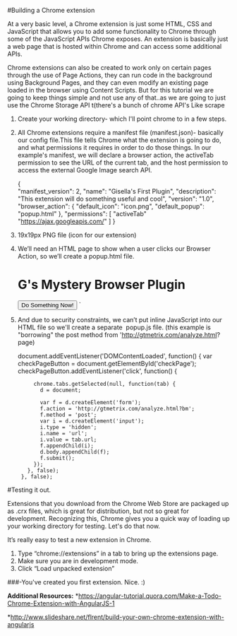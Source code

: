 #Building a Chrome extension

At a very basic level, a Chrome extension is just some HTML, CSS and JavaScript that allows you to add some functionality to Chrome through some of the JavaScript APIs Chrome exposes. An extension is basically just a web page that is hosted within Chrome and can access some additional APIs.

Chrome extensions can also be created to work only on certain pages through the use of Page Actions, they can run code in the background using Background Pages, and they can even modify an existing page loaded in the browser using Content Scripts. But for this tutorial we are going to keep things simple and not use any of that..as we are going to just use the Chrome Storage API t(there's a bunch of chrome API's Like scrape 

1. Create your working directory- which I'll point chrome to in a few steps.
2. All Chrome extensions require a manifest file (manifest.json)- basically our config file.This file tells Chrome what the extension is going to do, and what permissions it requires in order to do those things. In our example's manifest, we will declare a browser action, the activeTab permission to see the URL of the current tab, and the host permission to access the external Google Image search API.

	{	
	"manifest_version": 2,
 	"name": "Gisella's First Plugin",
	"description": "This extension will do something useful and cool",
  	"version": "1.0",
	"browser_action": {
   	"default_icon": "icon.png",
  	 "default_popup": "popup.html"
  	},
  	"permissions": [
   	"activeTab" 
	"https://ajax.googleapis.com/"
	   ] }
	
3. 19x19px PNG file (icon for our extension)
4.  We’ll need an HTML page to show when a user clicks our Browser Action, so we’ll create a popup.html file.
	
	<!doctype html>
	<html>
	<head>
	 <title>Gisella's First Browser Plugin</title>
	<script src="popup.js"></script>
	</head>
	<body>
	<h1>G's Mystery Browser Plugin</h1>
	<button id="checkPage">Do Something Now!</button>
	</body>
	</html>`
		
5. And due to security constraints, we can’t put inline JavaScript into our HTML file so we'll create a separate  popup.js file. (this example is "borrowing" the post method from 'http://gtmetrix.com/analyze.html?
page)
		
	document.addEventListener('DOMContentLoaded', function() {
	var checkPageButton = document.getElementById('checkPage');
	checkPageButton.addEventListener('click', function() {
		
		    chrome.tabs.getSelected(null, function(tab) {
		      d = document;
		
		      var f = d.createElement('form');
		      f.action = 'http://gtmetrix.com/analyze.html?bm';
		      f.method = 'post';
		      var i = d.createElement('input');
		      i.type = 'hidden';
		      i.name = 'url';
		      i.value = tab.url;
		      f.appendChild(i);
		      d.body.appendChild(f);
		      f.submit();
		    });
		  }, false);
		}, false);
		
	
#Testing it out. 

Extensions that you download from the Chrome Web Store are packaged up as .crx files, which is great for distribution, but not so great for development.  Recognizing this, Chrome gives you a quick way of loading up your working directory for testing. Let's do that now.

It’s really easy to test a new extension in Chrome. 
1.	 Type “chrome://extensions” in a tab to bring up the extensions page.
2.	Make sure you are in development mode.
3.	Click “Load unpacked extension” 

###-You've created you first extension. Nice. :)
	
	
**Additional Resources:**
*https://angular-tutorial.quora.com/Make-a-Todo-Chrome-Extension-with-AngularJS-1


*http://www.slideshare.net/flrent/build-your-own-chrome-extension-with-angularjs
	
